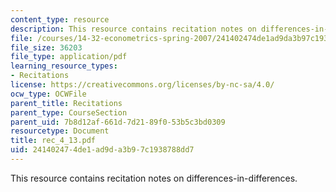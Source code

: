 ```yaml
---
content_type: resource
description: This resource contains recitation notes on differences-in-differences.
file: /courses/14-32-econometrics-spring-2007/241402474de1ad9da3b97c1938788dd7_rec_4_13.pdf
file_size: 36203
file_type: application/pdf
learning_resource_types:
- Recitations
license: https://creativecommons.org/licenses/by-nc-sa/4.0/
ocw_type: OCWFile
parent_title: Recitations
parent_type: CourseSection
parent_uid: 7b8d12af-661d-7d21-89f0-53b5c3bd0309
resourcetype: Document
title: rec_4_13.pdf
uid: 24140247-4de1-ad9d-a3b9-7c1938788dd7
---
```

This resource contains recitation notes on differences-in-differences.